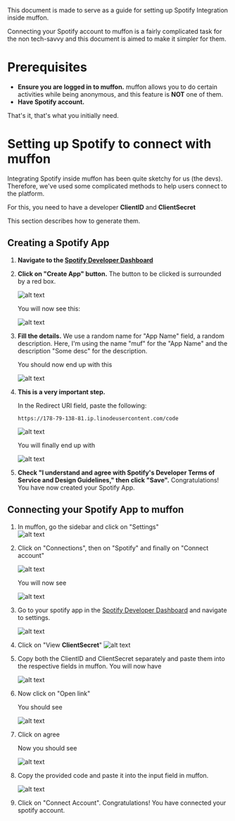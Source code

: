 This document is made to serve as a guide for setting up Spotify Integration inside muffon.

Connecting your Spotify account to muffon is a fairly complicated task for the non tech-savvy and this document is aimed to make it simpler for them.

# Prerequisites
- **Ensure you are logged in to muffon.** muffon allows you to do certain activities while being anonymous, and this feature is **NOT** one of them.
- **Have Spotify account.**

That's it, that's what you initially need.

# Setting up Spotify to connect with muffon

Integrating Spotify inside muffon has been quite sketchy for us (the devs). Therefore, we've used some complicated methods to help users connect to the platform.

For this, you need to have a developer **ClientID** and **ClientSecret**

This section describes how to generate them.

## Creating a Spotify App
1. **Navigate to the [Spotify Developer Dashboard](https://developer.spotify.com/dashboard)**
2. **Click on "Create App" button.** The button to be clicked is surrounded by a red box.

    ![alt text](images/img_01.png)

    You will now see this:

    ![alt text](images/img_02.png)
3. **Fill the details.** We use a random name for "App Name" field, a random description. Here, I'm using the name "muf" for the "App Name" and the description "Some desc" for the description.

    You should now end up with this

    ![alt text](images/img_03.png)
4. **This is a very important step.**

    In the Redirect URI field, paste the following:
    ```
    https://178-79-138-81.ip.linodeusercontent.com/code
    ```

    ![alt text](images/img_04.png)

    You will finally end up with 

    ![alt text](images/img_05.png)
5. **Check "I understand and agree with Spotify's Developer Terms of Service and Design Guidelines," then click "Save".** Congratulations! You have now created your Spotify App.

## Connecting your Spotify App to muffon
1. In muffon, go the sidebar and click on "Settings"\
    ![alt text](images/img_06.png)
2. Click on "Connections", then on "Spotify" and finally on "Connect account"

    ![alt text](images/img_07.png)

    You will now see

    ![alt text](images/img_09.png)
3. Go to your spotify app in the [Spotify Developer Dashboard](https://developer.spotify.com/dashboard) and navigate to settings.

    ![alt text](images/img_08.png)
4. Click on "View **ClientSecret**"
    ![alt text](images/img_010.png)
5. Copy both the ClientID and ClientSecret separately and paste them into the respective fields in muffon.
    You will now have
   
    ![alt text](images/img_11.png)
7. Now click on "Open link"
    
    You should see
   
    ![alt text](images/img_12.png)
8. Click on agree
    
    Now you should see
   
    ![alt text](images/img_13.png)
10. Copy the provided code and paste it into the input field in muffon.
    
    ![alt text](images/img_14.png)
11. Click on "Connect Account". Congratulations! You have connected your spotify account.

